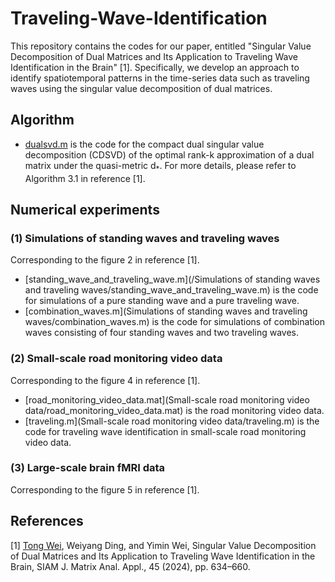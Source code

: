 # Traveling-Wave-Identification
This repository contains the codes for our paper, entitled "Singular Value Decomposition of Dual Matrices and Its Application to Traveling Wave Identification in the Brain" [1]. 
Specifically, we develop an approach to identify spatiotemporal patterns in the time-series data such as traveling waves using the singular value decomposition of dual matrices.

## Algorithm
* [dualsvd.m](dualsvd.m) is the code for the compact dual singular value decomposition (CDSVD) of the optimal rank-k approximation of a dual matrix under the quasi-metric d<sub>*</sub>. For more details, please refer to Algorithm 3.1 in reference [1].

## Numerical experiments
### (1) Simulations of standing waves and traveling waves
Corresponding to the figure 2 in reference [1].
* [standing_wave_and_traveling_wave.m](/Simulations of standing waves and traveling waves/standing_wave_and_traveling_wave.m) is the code for simulations of a pure standing wave and a pure traveling wave. 
* [combination_waves.m](Simulations of standing waves and traveling waves/combination_waves.m) is the code for simulations of combination waves consisting of four standing waves and two traveling waves.

### (2) Small-scale road monitoring video data
Corresponding to the figure 4 in reference [1].
* [road_monitoring_video_data.mat](Small-scale road monitoring video data/road_monitoring_video_data.mat) is the road monitoring video data.
* [traveling.m](Small-scale road monitoring video data/traveling.m) is the code for traveling wave identification in small-scale road monitoring video data.

### (3) Large-scale brain fMRI data
Corresponding to the figure 5 in reference [1].

## References
[1] [Tong Wei](https://doi.org/10.1137/23M1556642), Weiyang Ding, and Yimin Wei, Singular Value Decomposition of Dual Matrices and Its Application to Traveling Wave Identification in the Brain, SIAM J. Matrix Anal. Appl., 45 (2024), pp. 634–660. 
